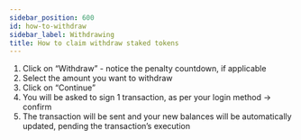 ```yaml
---
sidebar_position: 600
id: how-to-withdraw
sidebar_label: Withdrawing
title: How to claim withdraw staked tokens
---
```


1. Click on “Withdraw” - notice the penalty countdown, if applicable
2. Select the amount you want to withdraw
3. Click on “Continue”
4. You will be asked to sign 1 transaction, as per your login method -> confirm
5. The transaction will be sent and your new balances will be automatically updated, pending the transaction’s execution

